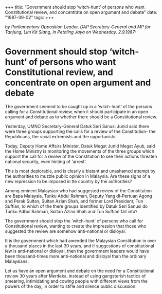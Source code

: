 +++ 
title: "Government should stop ‘witch-hunt’ of persons who want Constitutional review, and concentrate on open argument and debate"
date: "1987-09-02"
tags:
+++

_by Parliamentary  Opposition Leader, DAP Secretary-General and MP for Tanjung, Lim Kit Siang, in Petaling Jaya on Wednesday, 2.9.1987:_

# Government should stop ‘witch-hunt’ of persons who want Constitutional review, and concentrate on open argument and debate

The government seemed to be caught up in a ‘witch-hunt’ of the persons calling for a Constitutional review, when it should participate in an open argument and debate as to whether there should be a Constitutional review.</u>

Yesterday, UMNO Secretary-General Datuk Seri Sanusi Junid said there were three groups supporting the calls for a review of the Constitution- the Republicans, the racial extremists and the opportunists.

Today, Deputy Home Affairs Minister, Datuk Megat Junid Megat Ayub, said the Home Ministry is monitoring the movements of the three groups which support the call for a review of the Constitution to see their actions threaten national security, even hinting of ‘arrest’.

This is most deplorable, and is clearly a blatant and unashamed attempt by the authorities to muzzle public opinion in Malaysia. Are these signs of a new repression to be imposed in tte country by the authorities?

Among eminent Malaysian who had suggested review of the Constitution are Bapa Malaysia, Tunku Abdul Rahman, Deputy Yang di-Pertuan Agong and Perak Sultan, Sultan Azlan Shah, and former Lord President, Tun Suffian, to which of the there groups identified by Datuk Seri Sanusi do Tunku Adbul Rahman, Sultan Azlan Shah and Tun Suffian fall into?

The government should stop the ‘witch-hunt’ of persons who call for Constitutional review, wanting to create the impression that those who suggested the review are somehow anti-national or disloyal.

It is the government which had amended the Malaysian Constitution in over a thousand places in the last 30 years, and if suggestions of constitutional iew is anti-national or disloyal, then the government leaders would have been thousand-times more anti-national and disloyal than the ordinary Malaysians.

Let us have an open argument and debate on the need for a Constitutional review 30 years after Merdeka, instead of using gangsterish tactics of smearing, intimidating and cowing people with different views from the powers of the day, in order to stifle and silence public discussion.
 
